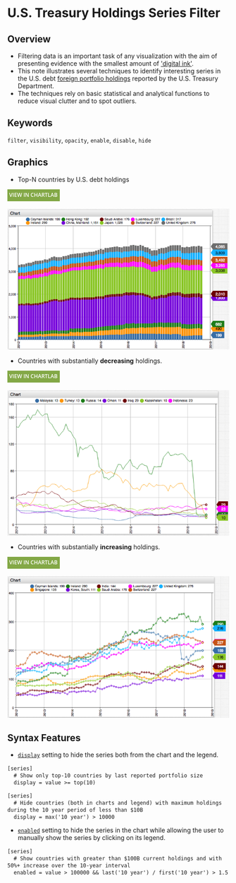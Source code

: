 # U.S. Treasury Holdings Series Filter

## Overview

* Filtering data is an important task of any visualization with the aim of presenting evidence with the smallest amount of ['digital ink'](https://en.wikipedia.org/wiki/Edward_Tufte).
* This note illustrates several techniques to identify interesting series in the U.S. debt [foreign portfolio holdings](https://www.treasury.gov/resource-center/data-chart-center/tic/Pages/ticsec2.aspx) reported by the U.S. Treasury Department.
* The techniques rely on basic statistical and analytical functions to reduce visual clutter and to spot outliers.

## Keywords

`filter`, `visibility`, `opacity`, `enable`, `disable`, `hide`

## Graphics

* Top-N countries by U.S. debt holdings

[![View in ChartLab](../research/images/new-button.png)](https://apps.axibase.com/chartlab/42a161bc/3/)

![](./images/series-filter-3.png)

* Countries with substantially **decreasing** holdings.

[![View in ChartLab](../research/images/new-button.png)](https://apps.axibase.com/chartlab/42a161bc/1/)

![](./images/series-filter-1.png)

* Countries with substantially **increasing** holdings.

[![View in ChartLab](../research/images/new-button.png)](https://apps.axibase.com/chartlab/42a161bc/2/)

![](./images/series-filter-2.png)

## Syntax Features

* [`display`](https://axibase.com/docs/charts/widgets/shared/#display) setting to hide the series both from the chart and the legend.

```ls
[series]
  # Show only top-10 countries by last reported portfolio size
  display = value >= top(10)
```

```ls
[series]
  # Hide countries (both in charts and legend) with maximum holdings during the 10 year period of less than $10B
  display = max('10 year') > 10000
```

* [`enabled`](https://axibase.com/docs/charts/widgets/shared/#enabled) setting to hide the series in the chart while allowing the user to manually show the series by clicking on its legend.

```ls
[series]
  # Show countries with greater than $100B current holdings and with 50%+ increase over the 10-year interval
  enabled = value > 100000 && last('10 year') / first('10 year') > 1.5
```